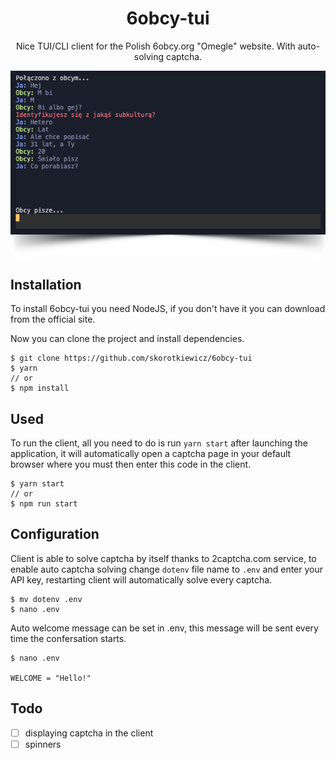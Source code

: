 <h1 align="center">6obcy-tui</h1>
<p align="center">Nice TUI/CLI client for the Polish 6obcy.org "Omegle" website. With auto-solving captcha.</p>

<p align="center">
    <a href="https://github.com/skorotkiewicz/6obcy-tui">
        <img src="images/intro.png" style="width: 600px;display: block; margin: 0 auto;" />
        <img src="images/shadow.png" style="width: 600px;display: block; margin: 0 auto;" />
    </a>
</p>

## Installation

To install 6obcy-tui you need NodeJS, if you don't have it you can download from the official site.

Now you can clone the project and install dependencies.

```
$ git clone https://github.com/skorotkiewicz/6obcy-tui
$ yarn
// or
$ npm install
```

## Used

To run the client, all you need to do is run `yarn start` after launching the application, it will automatically open a captcha page in your default browser where you must then enter this code in the client.

```
$ yarn start
// or
$ npm run start
```

## Configuration

Client is able to solve captcha by itself thanks to 2captcha.com service, to enable auto captcha solving change `dotenv` file name to `.env` and enter your API key, restarting client will automatically solve every captcha.

```
$ mv dotenv .env
$ nano .env
```

Auto welcome message can be set in .env, this message will be sent every time the confersation starts.

```
$ nano .env

WELCOME = "Hello!"
```

## Todo

- [ ] displaying captcha in the client
- [ ] spinners
